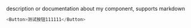 description or documentation about my component, supports markdown

```js
<Button>测试按钮111111</Button>
```